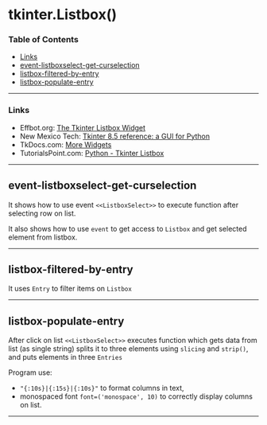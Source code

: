 # tkinter.Listbox()

### Table of Contents

- [Links](links)
- [event-listboxselect-get-curselection](#event-listboxselect-get-curselection)
- [listbox-filtered-by-entry](#listbox-filtered-by-entry)
- [listbox-populate-entry](#listbox-populate-entry)

---

### Links

- Effbot.org: [The Tkinter Listbox Widget](http://effbot.org/tkinterbook/listbox.htm)
- New Mexico Tech: [Tkinter 8.5 reference: a GUI for Python](http://infohost.nmt.edu/tcc/help/pubs/tkinter/web/listbox.html)
- TkDocs.com: [More Widgets](http://www.tkdocs.com/tutorial/morewidgets.html)
- TutorialsPoint.com: [Python - Tkinter Listbox](https://www.tutorialspoint.com/python/tk_listbox.htm)

---

## event-listboxselect-get-curselection

It shows how to use event `<<ListboxSelect>>` to execute function after selecting row on list.

It also shows how to use `event` to get access to `Listbox` and get selected element from listbox.

---

## listbox-filtered-by-entry
 
It uses `Entry` to filter items on `Listbox`

---

## listbox-populate-entry

After click on list `<<ListboxSelect>>` executes function which gets data from list (as single string) 
splits it to three elements using `slicing` and `strip()`, and puts elements in three `Entries`

Program use:

- `"{:10s}|{:15s}|{:10s}"` to format columns in text, 
- monospaced font `font=('monospace', 10)` to correctly display columns on list.

---
